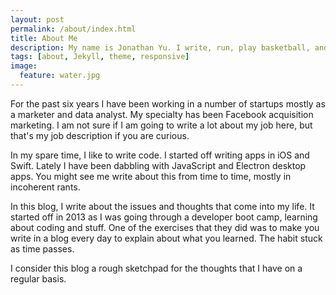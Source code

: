 ```yaml
---
layout: post
permalink: /about/index.html
title: About Me
description: My name is Jonathan Yu. I write, run, play basketball, and think about stuff
tags: [about, Jekyll, theme, responsive]
image:
  feature: water.jpg
---
```


For the past six years I have been working in a number of startups mostly as a marketer and data analyst. My specialty has been Facebook acquisition marketing. I am not sure if I am going to write a lot about my job here, but that's my job description if you are curious. 

In my spare time, I like to write code. I started off writing apps in iOS and Swift. Lately I have been dabbling with JavaScript and Electron desktop apps. You might see me write about this from time to time, mostly in incoherent rants. 

In this blog, I write about the issues and thoughts that come into my life. It started off in 2013 as I was going through a developer boot camp, learning about coding and stuff. One of the exercises that they did was to make you write in a blog every day to explain about what you learned. The habit stuck as time passes. 

I consider this blog a rough sketchpad for the thoughts that I have on a regular basis. 